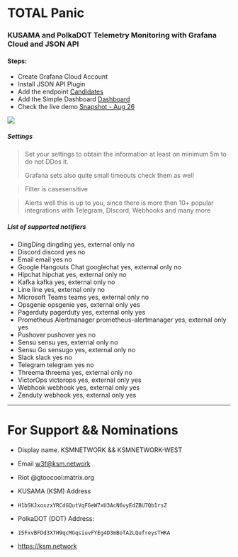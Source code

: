# TOTAL Panic #

### KUSAMA and PolkaDOT Telemetry Monitoring with Grafana Cloud and JSON API ###

#### Steps: ####
* Create Grafana Cloud Account
* Install JSON API Plugin
* Add the endpoint [Candidates](https://kusama.w3f.community/candidates)
* Add the Simple Dashboard [Dashboard](https://grafana.com/grafana/dashboards/14921)
* Check the live demo [Snapshot - Aug 26](https://ksmnetwork.grafana.net/dashboard/snapshot/dv1qCRgvQidjZltc0PEpGWsStBxpRzCY?orgId=1&refresh=30s)

![](https://grafana.com/api/dashboards/14921/images/10946/image)

##### Settings #####
> Set your settings to obtain the information at least on minimum 5m to do not DDos it.

> Grafana sets also quite small timeouts check them as well 

> Filter is casesensitive 

> Alerts well this is up to you, since there is more then 10+ popular integrations with Telegram, DIscord, Webhooks and many more

##### List of supported notifiers #####
* DingDing	dingding	yes, external only	no
* Discord	discord	yes	no
* Email	email	yes	no
* Google Hangouts Chat	googlechat	yes, external only	no
* Hipchat	hipchat	yes, external only	no
* Kafka	kafka	yes, external only	no
* Line	line	yes, external only	no
* Microsoft Teams	teams	yes, external only	no
* Opsgenie	opsgenie	yes, external only	yes
* Pagerduty	pagerduty	yes, external only	yes
* Prometheus Alertmanager	prometheus-alertmanager	yes, external only	yes
* Pushover	pushover	yes	no
* Sensu	sensu	yes, external only	no
* Sensu Go	sensugo	yes, external only	no
* Slack	slack	yes	no
* Telegram	telegram	yes	no
* Threema	threema	yes, external only	no
* VictorOps	victorops	yes, external only	yes
* Webhook	webhook	yes, external only	yes
* Zenduty	webhook	yes, external only	yes

---
# For Support && Nominations #
* Display name. KSMNETWORK && KSMNETWORK-WEST 
* Email w3f@ksm.network
* Riot @gtoocool:matrix.org

* KUSAMA (KSM) Address
* ```H1bSKJxoxzxYRCdGQutVqFGeW7xU3AcN6vyEdZBU7Qb1rsZ```

* PolkaDOT (DOT) Address:
* ```15FxvBFDd3X7H9qcMGqsiuvFYEg4D3mBoTA2LQufreysTHKA```

* https://ksm.network


